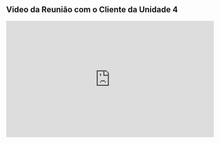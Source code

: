 ## Video da Reunião com o Cliente da Unidade 4

<iframe width="560" height="315" src="https://www.youtube.com/embed/HkX6AVvJjDI?start=1" title="YouTube video player" frameborder="0" allow="accelerometer; autoplay; clipboard-write; encrypted-media; gyroscope; picture-in-picture; web-share" allowfullscreen></iframe>